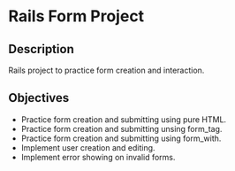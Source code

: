 # Rails Form Project

## Description

Rails project to practice form creation and interaction.

## Objectives

- Practice form creation and submitting using pure HTML.
- Practice form creation and submitting unsing form_tag.
- Practice form creation and submitting using form_with.
- Implement user creation and editing.
- Implement error showing on invalid forms.
